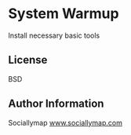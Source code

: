 System Warmup
=============

Install necessary basic tools

License
-------

BSD

Author Information
------------------

Sociallymap www.sociallymap.com
